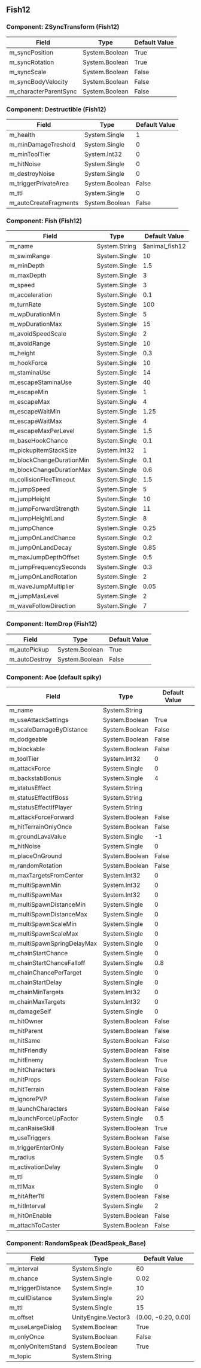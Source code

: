 ## Fish12

### Component: ZSyncTransform (Fish12)

|Field|Type|Default Value|
|-----|----|-------------|
|m_syncPosition|System.Boolean|True|
|m_syncRotation|System.Boolean|True|
|m_syncScale|System.Boolean|False|
|m_syncBodyVelocity|System.Boolean|False|
|m_characterParentSync|System.Boolean|False|

### Component: Destructible (Fish12)

|Field|Type|Default Value|
|-----|----|-------------|
|m_health|System.Single|1|
|m_minDamageTreshold|System.Single|0|
|m_minToolTier|System.Int32|0|
|m_hitNoise|System.Single|0|
|m_destroyNoise|System.Single|0|
|m_triggerPrivateArea|System.Boolean|False|
|m_ttl|System.Single|0|
|m_autoCreateFragments|System.Boolean|False|

### Component: Fish (Fish12)

|Field|Type|Default Value|
|-----|----|-------------|
|m_name|System.String|$animal_fish12|
|m_swimRange|System.Single|10|
|m_minDepth|System.Single|1.5|
|m_maxDepth|System.Single|3|
|m_speed|System.Single|3|
|m_acceleration|System.Single|0.1|
|m_turnRate|System.Single|100|
|m_wpDurationMin|System.Single|5|
|m_wpDurationMax|System.Single|15|
|m_avoidSpeedScale|System.Single|2|
|m_avoidRange|System.Single|10|
|m_height|System.Single|0.3|
|m_hookForce|System.Single|10|
|m_staminaUse|System.Single|14|
|m_escapeStaminaUse|System.Single|40|
|m_escapeMin|System.Single|1|
|m_escapeMax|System.Single|4|
|m_escapeWaitMin|System.Single|1.25|
|m_escapeWaitMax|System.Single|4|
|m_escapeMaxPerLevel|System.Single|1.5|
|m_baseHookChance|System.Single|0.1|
|m_pickupItemStackSize|System.Int32|1|
|m_blockChangeDurationMin|System.Single|0.1|
|m_blockChangeDurationMax|System.Single|0.6|
|m_collisionFleeTimeout|System.Single|1.5|
|m_jumpSpeed|System.Single|5|
|m_jumpHeight|System.Single|10|
|m_jumpForwardStrength|System.Single|11|
|m_jumpHeightLand|System.Single|8|
|m_jumpChance|System.Single|0.25|
|m_jumpOnLandChance|System.Single|0.2|
|m_jumpOnLandDecay|System.Single|0.85|
|m_maxJumpDepthOffset|System.Single|0.5|
|m_jumpFrequencySeconds|System.Single|0.3|
|m_jumpOnLandRotation|System.Single|2|
|m_waveJumpMultiplier|System.Single|0.05|
|m_jumpMaxLevel|System.Single|2|
|m_waveFollowDirection|System.Single|7|

### Component: ItemDrop (Fish12)

|Field|Type|Default Value|
|-----|----|-------------|
|m_autoPickup|System.Boolean|True|
|m_autoDestroy|System.Boolean|False|

### Component: Aoe (default spiky)

|Field|Type|Default Value|
|-----|----|-------------|
|m_name|System.String||
|m_useAttackSettings|System.Boolean|True|
|m_scaleDamageByDistance|System.Boolean|False|
|m_dodgeable|System.Boolean|False|
|m_blockable|System.Boolean|False|
|m_toolTier|System.Int32|0|
|m_attackForce|System.Single|0|
|m_backstabBonus|System.Single|4|
|m_statusEffect|System.String||
|m_statusEffectIfBoss|System.String||
|m_statusEffectIfPlayer|System.String||
|m_attackForceForward|System.Boolean|False|
|m_hitTerrainOnlyOnce|System.Boolean|False|
|m_groundLavaValue|System.Single|-1|
|m_hitNoise|System.Single|0|
|m_placeOnGround|System.Boolean|False|
|m_randomRotation|System.Boolean|False|
|m_maxTargetsFromCenter|System.Int32|0|
|m_multiSpawnMin|System.Int32|0|
|m_multiSpawnMax|System.Int32|0|
|m_multiSpawnDistanceMin|System.Single|0|
|m_multiSpawnDistanceMax|System.Single|0|
|m_multiSpawnScaleMin|System.Single|0|
|m_multiSpawnScaleMax|System.Single|0|
|m_multiSpawnSpringDelayMax|System.Single|0|
|m_chainStartChance|System.Single|0|
|m_chainStartChanceFalloff|System.Single|0.8|
|m_chainChancePerTarget|System.Single|0|
|m_chainStartDelay|System.Single|0|
|m_chainMinTargets|System.Int32|0|
|m_chainMaxTargets|System.Int32|0|
|m_damageSelf|System.Single|0|
|m_hitOwner|System.Boolean|False|
|m_hitParent|System.Boolean|False|
|m_hitSame|System.Boolean|False|
|m_hitFriendly|System.Boolean|False|
|m_hitEnemy|System.Boolean|True|
|m_hitCharacters|System.Boolean|True|
|m_hitProps|System.Boolean|False|
|m_hitTerrain|System.Boolean|False|
|m_ignorePVP|System.Boolean|False|
|m_launchCharacters|System.Boolean|False|
|m_launchForceUpFactor|System.Single|0.5|
|m_canRaiseSkill|System.Boolean|True|
|m_useTriggers|System.Boolean|False|
|m_triggerEnterOnly|System.Boolean|False|
|m_radius|System.Single|0.5|
|m_activationDelay|System.Single|0|
|m_ttl|System.Single|0|
|m_ttlMax|System.Single|0|
|m_hitAfterTtl|System.Boolean|False|
|m_hitInterval|System.Single|2|
|m_hitOnEnable|System.Boolean|False|
|m_attachToCaster|System.Boolean|False|

### Component: RandomSpeak (DeadSpeak_Base)

|Field|Type|Default Value|
|-----|----|-------------|
|m_interval|System.Single|60|
|m_chance|System.Single|0.02|
|m_triggerDistance|System.Single|10|
|m_cullDistance|System.Single|20|
|m_ttl|System.Single|15|
|m_offset|UnityEngine.Vector3|(0.00, -0.20, 0.00)|
|m_useLargeDialog|System.Boolean|True|
|m_onlyOnce|System.Boolean|False|
|m_onlyOnItemStand|System.Boolean|True|
|m_topic|System.String||


